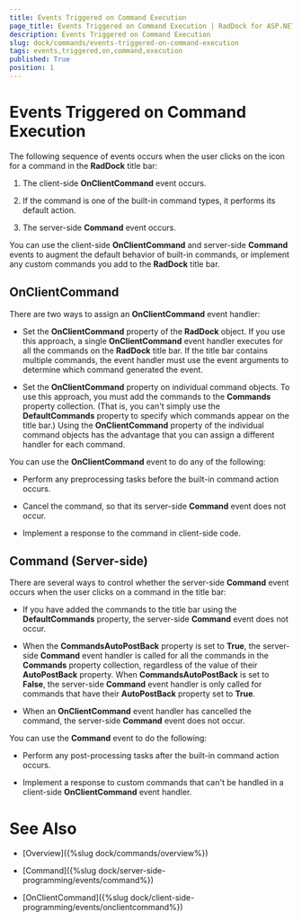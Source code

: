 ```yaml
---
title: Events Triggered on Command Execution
page_title: Events Triggered on Command Execution | RadDock for ASP.NET AJAX Documentation
description: Events Triggered on Command Execution
slug: dock/commands/events-triggered-on-command-execution
tags: events,triggered,on,command,execution
published: True
position: 1
---
```


# Events Triggered on Command Execution



The following sequence of events occurs when the user clicks on the icon for a command in the **RadDock** title bar:

1. The client-side **OnClientCommand** event occurs.

1. If the command is one of the built-in command types, it performs its default action.

1. The server-side **Command** event occurs.

You can use the client-side **OnClientCommand** and server-side **Command** events to augment the default behavior of built-in commands, or implement any custom commands you add to the **RadDock** title bar.

## OnClientCommand

There are two ways to assign an **OnClientCommand** event handler:

* Set the **OnClientCommand** property of the **RadDock** object. If you use this approach, a single **OnClientCommand** event handler executes for all the commands on the **RadDock** title bar. If the title bar contains multiple commands, the event handler must use the event arguments to determine which command generated the event.

* Set the **OnClientCommand** property on individual command objects. To use this approach, you must add the commands to the **Commands** property collection. (That is, you can't simply use the **DefaultCommands** property to specify which commands appear on the title bar.) Using the **OnClientCommand** property of the individual command objects has the advantage that you can assign a different handler for each command.

You can use the **OnClientCommand** event to do any of the following:

* Perform any preprocessing tasks before the built-in command action occurs.

* Cancel the command, so that its server-side **Command** event does not occur.

* Implement a response to the command in client-side code.

## Command (Server-side)

There are several ways to control whether the server-side **Command** event occurs when the user clicks on a command in the title bar:

* If you have added the commands to the title bar using the **DefaultCommands** property, the server-side **Command** event does not occur.

* When the **CommandsAutoPostBack** property is set to **True**, the server-side **Command** event handler is called for all the commands in the **Commands** property collection, regardless of the value of their **AutoPostBack** property. When **CommandsAutoPostBack** is set to **False**, the server-side **Command** event handler is only called for commands that have their **AutoPostBack** property set to **True**.

* When an **OnClientCommand** event handler has cancelled the command, the server-side **Command** event does not occur.

You can use the **Command** event to do the following:

* Perform any post-processing tasks after the built-in command action occurs.

* Implement a response to custom commands that can't be handled in a client-side **OnClientCommand** event handler.

# See Also

 * [Overview]({%slug dock/commands/overview%})

 * [Command]({%slug dock/server-side-programming/events/command%})

 * [OnClientCommand]({%slug dock/client-side-programming/events/onclientcommand%})
